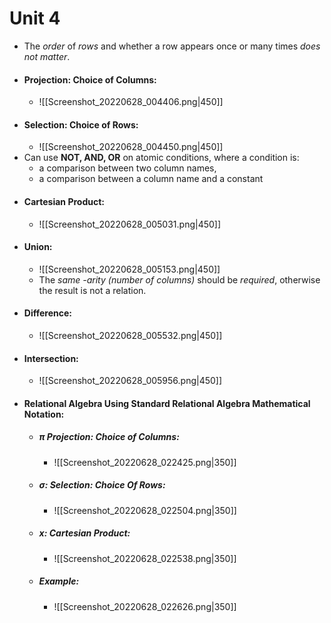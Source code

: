 # Unit 4
- The *order* of *rows* and whether a row appears once or many times *does not matter*.
- #### Projection: Choice of Columns:
	- ![[Screenshot_20220628_004406.png|450]]
- #### Selection: Choice of Rows:
	- ![[Screenshot_20220628_004450.png|450]]
- Can use **NOT, AND, OR** on atomic conditions, where a condition is:
	- a comparison between two column names,
	- a comparison between a column name and a constant
- #### Cartesian Product:
	- ![[Screenshot_20220628_005031.png|450]]
- #### Union:
	- ![[Screenshot_20220628_005153.png|450]]
	- The *same -arity (number of columns)* should be *required*, otherwise the result is not a relation.
- #### Difference:
	- ![[Screenshot_20220628_005532.png|450]]
- #### Intersection:
	- ![[Screenshot_20220628_005956.png|450]]
- #### Relational Algebra Using Standard Relational Algebra Mathematical Notation:
	- ##### π Projection: Choice of Columns:
		- ![[Screenshot_20220628_022425.png|350]]
	- ##### σ: Selection: Choice Of Rows:
		- ![[Screenshot_20220628_022504.png|350]]
	- ##### x: Cartesian Product:
		- ![[Screenshot_20220628_022538.png|350]]
	- ##### Example:
		- ![[Screenshot_20220628_022626.png|350]]
